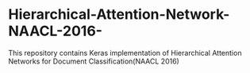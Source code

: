 # Hierarchical-Attention-Network-NAACL-2016-
This repository contains Keras implementation of  Hierarchical Attention Networks for Document Classification(NAACL 2016)
